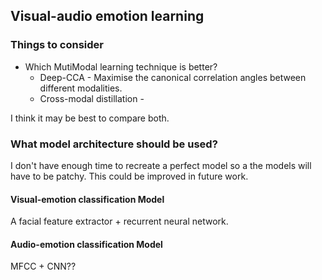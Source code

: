 ## Visual-audio emotion learning

### Things to consider

- Which MutiModal learning technique is better?
    - Deep-CCA - Maximise the canonical correlation angles between different modalities. 
    - Cross-modal distillation - 

I think it may be best to compare both.

### What model architecture should be used?

I don't have enough time to recreate a perfect model so a the models will have to be patchy. This could be improved in future work.



#### Visual-emotion classification Model

A facial feature extractor + recurrent neural network.

#### Audio-emotion classification Model

MFCC + CNN??
